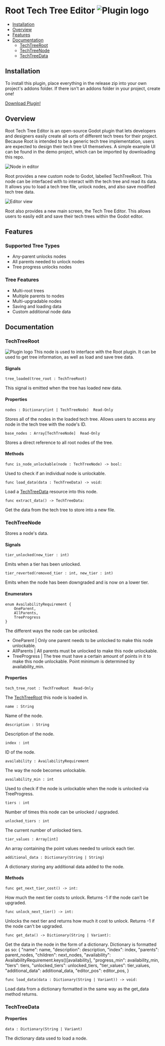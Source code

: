 # Root Tech Tree Editor ![Plugin logo](/addons/root-tech-tree-editor/assets/root_icon.svg)

- [Installation](#installation)
- [Overview](#overview)
- [Features](#features)
- [Documentation](#documentation)
	- [TechTreeRoot](#techtreeroot)
 	- [TechTreeNode](#techtreenode)
 	- [TechTreeData](#techtreedata)

## Installation
To install this plugin, place everything in the release zip into your own project's addons folder. If there isn't an addons folder in your project, create one!

[Download Plugin!](https://github.com/Simplexeon/root-tech-tree-editor/releases/latest)

## Overview
Root Tech Tree Editor is an open-source Godot plugin that lets developers and designers easily create all sorts of different tech trees for their project. 
Because Root is intended to be a generic tech tree implementation, users are expected to design their tech tree UI themselves. A simple example UI can be found in the demo project, which can be imported by downloading this repo. 

![Node in editor](/Assets/Screenshots/root-in-scenetree.png)

Root provides a new custom node to Godot, labelled TechTreeRoot. This node can be interfaced with to interact with the tech tree and read its data. It allows you to load a tech tree file, unlock nodes, and also save modified tech tree data. 

![Editor view](/Assets/Screenshots/editor.png)

Root also provides a new main screen, the Tech Tree Editor. This allows users to easily edit and save their tech trees within the Godot editor.

## Features

### Supported Tree Types
- Any-parent unlocks nodes
- All parents needed to unlock nodes
- Tree progress unlocks nodes

### Tree Features
- Multi-root trees
- Multiple parents to nodes
- Multi-upgradable nodes
- Saving and loading data
- Custom additional node data

## Documentation

### TechTreeRoot
![Plugin logo](/addons/root-tech-tree-editor/assets/root_icon.svg)
This node is used to interface with the Root plugin. It can be used to get tree information, as well as load and save tree data.

#### Signals

```tree_loaded(tree_root : TechTreeRoot)```

This signal is emitted when the tree has loaded new data.
#### Properties

```nodes : Dictionary(int | TechTreeNode)  Read-Only```

Stores all of the nodes in the loaded tech tree. Allows users to access any node in the tech tree with the node's ID. 

```base_nodes : Array[TechTreeNode]  Read-Only```

Stores a direct reference to all root nodes of the tree.

#### Methods

```func is_node_unlockable(node : TechTreeNode) -> bool:```

Used to check if an individual node is unlockable.

```func load_data(data : TechTreeData) -> void:```

Load a [TechTreeData](#techtreedata) resource into this node.

```func extract_data() -> TechTreeData:```

Get the data from the tech tree to store into a new file.

### TechTreeNode
Stores a node's data. 

#### Signals

```tier_unlocked(new_tier : int)```

Emits when a tier has been unlocked.

```tier_reverted(removed_tier : int, new_tier : int)```

Emits when the node has been downgraded and is now on a lower tier.

#### Enumerators

```
enum AvailabilityRequirement {
	OneParent,
	AllParents,
	TreeProgress
}
```

The different ways the node can be unlocked.
- OneParent | Only one parent needs to be unlocked to make this node unlockable.
- AllParents | All parents must be unlocked to make this node unlockable.
- TreeProgress | The tree must have a certain amount of points in it to make this node unlockable. Point minimum is determined by availability_min.

#### Properties

```tech_tree_root : TechTreeRoot  Read-Only```

The [TechTreeRoot](#techtreeroot) this node is loaded in.


```name : String```

Name of the node.

```description : String```

Description of the node.

```index : int```

ID of the node.

```availability : AvailabilityRequirement```

The way the node becomes unlockable.

```availability_min : int```

Used to check if the node is unlockable when the node is unlocked via TreeProgress.

```tiers : int```

Number of times this node can be unlocked / upgraded.

```unlocked_tiers : int```

The current number of unlocked tiers.

```tier_values : Array[int]```

An array containing the point values needed to unlock each tier.

```additional_data : Dictionary(String | String)```

A dictionary storing any additional data added to the node.

#### Methods

```func get_next_tier_cost() -> int:```

How much the next tier costs to unlock. Returns -1 if the node can't be upgraded.

```func unlock_next_tier() -> int:```

Unlocks the next tier and returns how much it cost to unlock. Returns -1 if the node can't be upgraded.

```func get_data() -> Dictionary(String | Variant):```

Get the data in the node in the form of a dictionary.
Dictionary is formatted as so:
{
	"name": name,
	"description": description,
	"index": index,
	"parents": parent_nodes,
	"children": next_nodes,
	"availability": AvailabilityRequirement.keys()[availability],
	"progress_min": availability_min,
	"tiers": tiers,
	"unlocked_tiers": unlocked_tiers,
	"tier_values": tier_values,
	"additional_data": additional_data,
  "editor_pos": editor_pos,
}

```func load_data(data : Dictionary(String | Variant)) -> void:```

Load data from a dictionary formatted in the same way as the get_data method returns.

### TechTreeData

#### Properties

```data : Dictionary(String | Variant)```

The dictionary data used to load a node.
